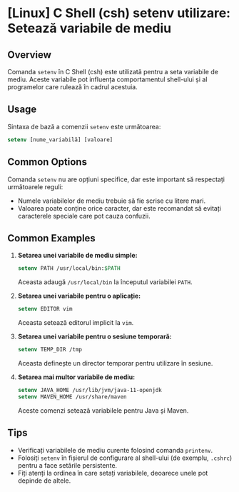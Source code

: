 # [Linux] C Shell (csh) setenv utilizare: Setează variabile de mediu

## Overview
Comanda `setenv` în C Shell (csh) este utilizată pentru a seta variabile de mediu. Aceste variabile pot influența comportamentul shell-ului și al programelor care rulează în cadrul acestuia.

## Usage
Sintaxa de bază a comenzii `setenv` este următoarea:

```csh
setenv [nume_variabilă] [valoare]
```

## Common Options
Comanda `setenv` nu are opțiuni specifice, dar este important să respectați următoarele reguli:
- Numele variabilelor de mediu trebuie să fie scrise cu litere mari.
- Valoarea poate conține orice caracter, dar este recomandat să evitați caracterele speciale care pot cauza confuzii.

## Common Examples

1. **Setarea unei variabile de mediu simple:**
   ```csh
   setenv PATH /usr/local/bin:$PATH
   ```
   Aceasta adaugă `/usr/local/bin` la începutul variabilei `PATH`.

2. **Setarea unei variabile pentru o aplicație:**
   ```csh
   setenv EDITOR vim
   ```
   Aceasta setează editorul implicit la `vim`.

3. **Setarea unei variabile pentru o sesiune temporară:**
   ```csh
   setenv TEMP_DIR /tmp
   ```
   Aceasta definește un director temporar pentru utilizare în sesiune.

4. **Setarea mai multor variabile de mediu:**
   ```csh
   setenv JAVA_HOME /usr/lib/jvm/java-11-openjdk
   setenv MAVEN_HOME /usr/share/maven
   ```
   Aceste comenzi setează variabilele pentru Java și Maven.

## Tips
- Verificați variabilele de mediu curente folosind comanda `printenv`.
- Folosiți `setenv` în fișierul de configurare al shell-ului (de exemplu, `.cshrc`) pentru a face setările persistente.
- Fiți atenți la ordinea în care setați variabilele, deoarece unele pot depinde de altele.
